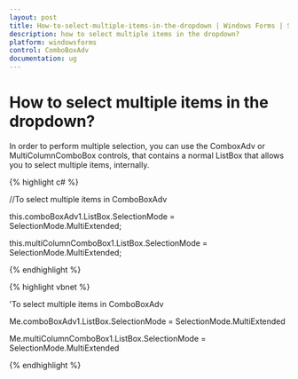 ```yaml
---
layout: post
title: How-to-select-multiple-items-in-the-dropdown | Windows Forms | Syncfusion
description: how to select multiple items in the dropdown?
platform: windowsforms
control: ComboBoxAdv
documentation: ug
---
```


# How to select multiple items in the dropdown?

In order to perform multiple selection, you can use the ComboxAdv or MultiColumnComboBox controls, that contains a normal ListBox that allows you to select multiple items, internally.



{% highlight c# %}




//To select multiple items in ComboBoxAdv

this.comboBoxAdv1.ListBox.SelectionMode = SelectionMode.MultiExtended;

this.multiColumnComboBox1.ListBox.SelectionMode = SelectionMode.MultiExtended;

{% endhighlight %}

{% highlight vbnet %}



'To select multiple items in ComboBoxAdv

 Me.comboBoxAdv1.ListBox.SelectionMode = SelectionMode.MultiExtended

 Me.multiColumnComboBox1.ListBox.SelectionMode = SelectionMode.MultiExtended


{% endhighlight %}
